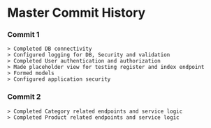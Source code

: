<h1>Master Commit History</h1>
<h3>Commit 1</h3>
<article>
    
    > Completed DB connectivity
    > Configured logging for DB, Security and validation
    > Completed User authentication and authorization
    > Made placeholder view for testing register and index endpoint
    > Formed models
    > Configured application security
    
</article>
<h3>Commit 2</h3>
<article>

    > Completed Category related endpoints and service logic
    > Completed Product related endpoints and service logic

</article>